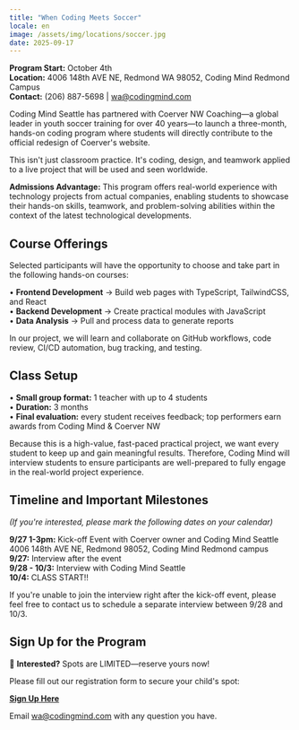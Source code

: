 ```yaml
---
title: "When Coding Meets Soccer"
locale: en
image: /assets/img/locations/soccer.jpg
date: 2025-09-17
---
```


**Program Start:** October 4th  
**Location:** 4006 148th AVE NE, Redmond WA 98052, Coding Mind Redmond Campus  
**Contact:** (206) 887-5698 | wa@codingmind.com  

Coding Mind Seattle has partnered with Coerver NW Coaching—a global leader in youth soccer training for over 40 years—to launch a three-month, hands-on coding program where students will directly contribute to the official redesign of Coerver's website.

This isn't just classroom practice. It's coding, design, and teamwork applied to a live project that will be used and seen worldwide.

**Admissions Advantage:** This program offers real-world experience with technology projects from actual companies, enabling students to showcase their hands-on skills, teamwork, and problem-solving abilities within the context of the latest technological developments.

## Course Offerings

Selected participants will have the opportunity to choose and take part in the following hands-on courses:

• **Frontend Development** → Build web pages with TypeScript, TailwindCSS, and React  
• **Backend Development** → Create practical modules with JavaScript  
• **Data Analysis** → Pull and process data to generate reports  

In our project, we will learn and collaborate on GitHub workflows, code review, CI/CD automation, bug tracking, and testing.

## Class Setup

• **Small group format:** 1 teacher with up to 4 students  
• **Duration:** 3 months  
• **Final evaluation:** every student receives feedback; top performers earn awards from Coding Mind & Coerver NW  

Because this is a high-value, fast-paced practical project, we want every student to keep up and gain meaningful results. Therefore, Coding Mind will interview students to ensure participants are well-prepared to fully engage in the real-world project experience.

## Timeline and Important Milestones

*(If you're interested, please mark the following dates on your calendar)*

**9/27 1-3pm:** Kick-off Event with Coerver owner and Coding Mind Seattle
4006 148th AVE NE, Redmond 98052, Coding Mind Redmond campus  
**9/27:** Interview after the event  
**9/28 - 10/3:** Interview with Coding Mind Seattle  
**10/4:** CLASS START!!

If you're unable to join the interview right after the kick-off event, please feel free to contact us to schedule a separate interview between 9/28 and 10/3.

## Sign Up for the Program

📩 **Interested?** Spots are LIMITED—reserve yours now!

Please fill out our registration form to secure your child's spot:

[**Sign Up Here**](https://docs.google.com/forms/d/e/1FAIpQLSfLBceO89cPoJPROCRv_jJpZRWGsmmhN71aWKAMxOuid9iocQ/viewform?usp=sharing&ouid=103246189016164333951)

Email wa@codingmind.com with any question you have.